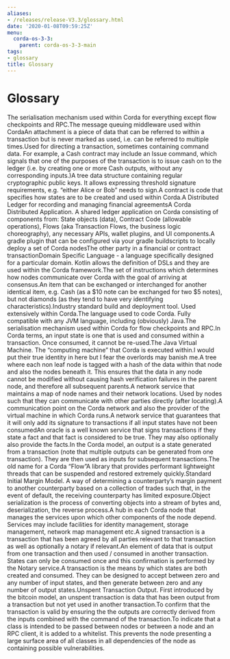 ```yaml
---
aliases:
- /releases/release-V3.3/glossary.html
date: '2020-01-08T09:59:25Z'
menu:
  corda-os-3-3:
    parent: corda-os-3-3-main
tags:
- glossary
title: Glossary
---
```



# Glossary

The serialisation mechanism used within Corda for everything except flow checkpoints and RPC.The message queuing middleware used within CordaAn attachment is a piece of data that can be referred to within a transaction but is never marked as used, i.e. can be referred to multiple times.Used for directing a transaction, sometimes containing command data. For example, a Cash contract may include an Issue command, which signals that one of the purposes of the transaction is to issue cash on to the ledger (i.e. by creating one or more Cash outputs, without any corresponding inputs.)A tree data structure containing regular cryptographic public keys. It allows expressing threshold signature requirements, e.g. “either Alice or Bob” needs to sign.A contract is code that specifies how states are to be created and used within Corda.A Distributed Ledger for recording and managing financial agreementsA Corda Distributed Application. A shared ledger application on Corda consisting of components from: State objects (data), Contract Code (allowable operations),  Flows (aka Transaction Flows, the business logic choreography), any necessary APIs, wallet plugins, and UI components.A gradle plugin that can be configured via your gradle buildscripts to locally deploy a set of Corda nodesThe other party in a financial or contract transactionDomain Specific Language - a language specifically designed for a particular domain. Kotlin allows the definition of DSLs and they are used within the Corda framework.The set of instructions which determines how nodes communicate over Corda with the goal of arriving at consensus.An item that can be exchanged or interchanged for another identical item, e.g. Cash (as a $10 note can be exchanged for two $5 notes), but not diamonds (as they tend to have very identifying characteristics).Industry standard build and deployment tool. Used extensively within Corda.The language used to code Corda. Fully compatible with any JVM language, including (obviously) Java.The serialisation mechanism used within Corda for flow checkpoints and RPC.In Corda terms, an input state is one that is used and consumed within a transaction. Once consumed, it cannot be re-used.The Java Virtual Machine. The “computing machine” that Corda is executed within.I would put their true identity in here but I fear the overlords may banish me.A tree where each non leaf node is tagged with a hash of the data within that node and also the nodes beneath it. This ensures that the data in any node cannot be modified without causing hash verification failures in the parent node, and therefore all subsequent parents.A network service that maintains a map of node names and their network locations. Used by nodes such that they can communicate with other parties directly (after locating).A communication point on the Corda network and also the provider of the virtual machine in which Corda runs.A network service that guarantees that it will only add its signature to transactions if all input states have not been consumedAn oracle is a well known service that signs transactions if they state a fact and that fact is considered to be true. They may also optionally also provide the facts.In the Corda model, an output is a state generated from a transaction (note that multiple outputs can be generated from one transaction). They are then used as inputs for subsequent transactions.The old name for a Corda “Flow”A library that provides performant lightweight threads that can be suspended and restored extremely quickly.Standard Initial Margin Model. A way of determining a counterparty’s margin payment to another counterparty based on a collection of trades such that, in the event of default, the receiving counterparty has limited exposure.Object serialization is the process of converting objects into a stream of bytes and, deserialization, the reverse process.A hub in each Corda node that manages the services upon which other components of the node depend. Services may include facilities for identity management, storage management, network map management etc.A signed transaction is a transaction that has been agreed by all parties relevant to that transaction as well as optionally a notary if relevant.An element of data that is output from one transaction and then used / consumed in another transaction. States can only be consumed once and this confirmation is performed by the Notary service.A transaction is the means by which states are both created and consumed. They can be designed to accept between zero and any number of input states, and then generate between zero and any number of output states.Unspent Transaction Output. First introduced by the bitcoin model, an unspent transaction is data that has been output from a transaction but not yet used in another transaction.To confirm that the transaction is valid by ensuring the the outputs are correctly derived from the inputs combined with the command of the transaction.To indicate that a class is intended to be passed between nodes or between a node and an RPC client, it is added to a whitelist.  This prevents the node presenting a large surface area of all classes in all dependencies of the node as containing possible vulnerabilities.